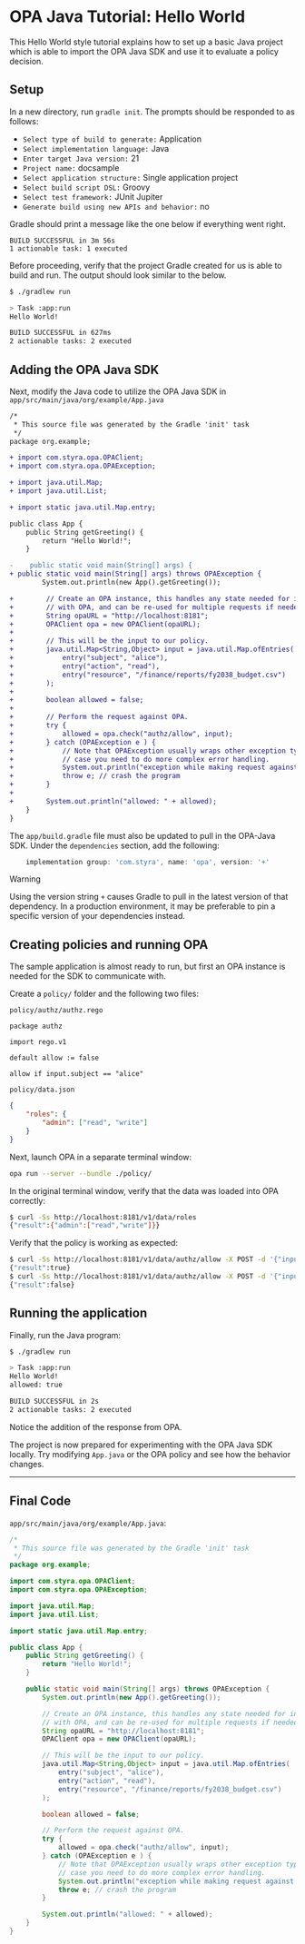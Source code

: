 # OPA Java Tutorial: Hello World

This Hello World style tutorial explains how to set up a basic Java project which is able to import the OPA Java SDK and use it to evaluate a policy decision.

## Setup

In a new directory, run `gradle init`. The prompts should be responded to as follows:

- `Select type of build to generate:` Application
- `Select implementation language:` Java
- `Enter target Java version:` 21
- `Project name:` docsample
- `Select application structure:` Single application project
- `Select build script DSL:` Groovy
- `Select test framework:` JUnit Jupiter
- `Generate build using new APIs and behavior:` no

Gradle should print a message like the one below if everything went right.

```plain
BUILD SUCCESSFUL in 3m 56s
1 actionable task: 1 executed
```

Before proceeding, verify that the project Gradle created for us is able to build and run. The output should look similar to the below.

```bash
$ ./gradlew run

> Task :app:run
Hello World!

BUILD SUCCESSFUL in 627ms
2 actionable tasks: 2 executed
```

## Adding the OPA Java SDK

Next, modify the Java code to utilize the OPA Java SDK in `app/src/main/java/org/example/App.java`

```diff java
/*
 * This source file was generated by the Gradle 'init' task
 */
package org.example;

+ import com.styra.opa.OPAClient;
+ import com.styra.opa.OPAException;

+ import java.util.Map;
+ import java.util.List;

+ import static java.util.Map.entry;

public class App {
    public String getGreeting() {
        return "Hello World!";
    }

-    public static void main(String[] args) {
+ public static void main(String[] args) throws OPAException {
        System.out.println(new App().getGreeting());

+        // Create an OPA instance, this handles any state needed for interacting
+        // with OPA, and can be re-used for multiple requests if needed.
+        String opaURL = "http://localhost:8181";
+        OPAClient opa = new OPAClient(opaURL);
+
+        // This will be the input to our policy.
+        java.util.Map<String,Object> input = java.util.Map.ofEntries(
+            entry("subject", "alice"),
+            entry("action", "read"),
+            entry("resource", "/finance/reports/fy2038_budget.csv")
+        );
+
+        boolean allowed = false;
+
+        // Perform the request against OPA.
+        try {
+            allowed = opa.check("authz/allow", input);
+        } catch (OPAException e ) {
+            // Note that OPAException usually wraps other exception types, in
+            // case you need to do more complex error handling.
+            System.out.println("exception while making request against OPA: " + e);
+            throw e; // crash the program
+        }
+
+        System.out.println("allowed: " + allowed);
    }
}
```

The `app/build.gradle` file must also be updated to pull in the OPA-Java SDK. Under the `dependencies` section, add the following:

```gradle
    implementation group: 'com.styra', name: 'opa', version: '+'
```

> [!WARNING]
> Using the version string `+` causes Gradle to pull in the latest version of that dependency. In a production environment, it may be preferable to pin a specific version of your dependencies instead.

## Creating policies and running OPA

The sample application is almost ready to run, but first an OPA instance is needed for the SDK to communicate with.

Create a `policy/` folder and the following two files:

`policy/authz/authz.rego`

```rego
package authz

import rego.v1

default allow := false

allow if input.subject == "alice"
```

`policy/data.json`

```json
{
    "roles": {
        "admin": ["read", "write"]
    }
}
```

Next, launch OPA in a separate terminal window:

```bash
opa run --server --bundle ./policy/
```

In the original terminal window, verify that the data was loaded into OPA correctly:

```bash
$ curl -Ss http://localhost:8181/v1/data/roles
{"result":{"admin":["read","write"]}}
```

Verify that the policy is working as expected:

```bash
$ curl -Ss http://localhost:8181/v1/data/authz/allow -X POST -d '{"input": {"subject": "alice"} }'
{"result":true}
$ curl -Ss http://localhost:8181/v1/data/authz/allow -X POST -d '{"input": {"subject": "bob"} }'
{"result":false}
```

## Running the application

Finally, run the Java program:

```bash
$ ./gradlew run

> Task :app:run
Hello World!
allowed: true

BUILD SUCCESSFUL in 2s
2 actionable tasks: 2 executed
```

Notice the addition of the response from OPA.

The project is now prepared for experimenting with the OPA Java SDK locally. Try modifying `App.java` or the OPA policy and see how the behavior changes.

---

## Final Code

`app/src/main/java/org/example/App.java`:

```java showLineNumbers
/*
 * This source file was generated by the Gradle 'init' task
 */
package org.example;

import com.styra.opa.OPAClient;
import com.styra.opa.OPAException;

import java.util.Map;
import java.util.List;

import static java.util.Map.entry;

public class App {
    public String getGreeting() {
        return "Hello World!";
    }

    public static void main(String[] args) throws OPAException {
        System.out.println(new App().getGreeting());

        // Create an OPA instance, this handles any state needed for interacting
        // with OPA, and can be re-used for multiple requests if needed.
        String opaURL = "http://localhost:8181";
        OPAClient opa = new OPAClient(opaURL);

        // This will be the input to our policy.
        java.util.Map<String,Object> input = java.util.Map.ofEntries(
            entry("subject", "alice"),
            entry("action", "read"),
            entry("resource", "/finance/reports/fy2038_budget.csv")
        );

        boolean allowed = false;

        // Perform the request against OPA.
        try {
            allowed = opa.check("authz/allow", input);
        } catch (OPAException e ) {
            // Note that OPAException usually wraps other exception types, in
            // case you need to do more complex error handling.
            System.out.println("exception while making request against OPA: " + e);
            throw e; // crash the program
        }

        System.out.println("allowed: " + allowed);
    }
}

```
